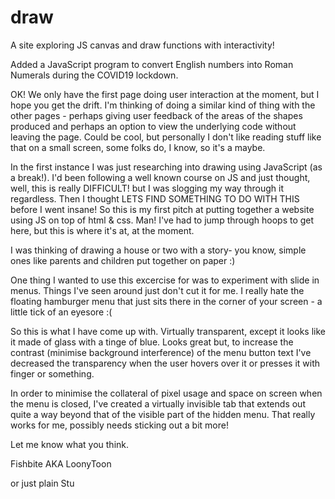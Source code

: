 # draw
A site exploring JS canvas and draw functions with interactivity!

Added a JavaScript program to convert English numbers into Roman Numerals during the COVID19 lockdown.

OK! We only have the first page doing user interaction at the moment, but I hope you get the drift. I'm thinking of doing a similar kind of thing with the other pages - perhaps giving user feedback of the areas of the shapes produced and perhaps an option to view the underlying code without leaving the page. Could be cool, but personally I don't like reading stuff like that on a small screen, some folks do, I know, so it's a maybe.

In the first instance I was just researching into drawing using JavaScript (as a break!). I'd been following a well known course on JS and just thought, well, this is really DIFFICULT! but I was slogging my way through it regardless. Then I thought LETS FIND SOMETHING TO DO WITH THIS before I went insane! So this is my first pitch at putting together a website using JS on top of html & css. Man! I've had to jump through hoops to get here, but this is where it's at, at the moment.

I was thinking of drawing a house or two with a story- you know, simple ones like parents and children put together on paper :)

One thing I wanted to use this excercise for was to experiment with slide in menus. Things I've seen around just don't cut it for me. I really hate the floating hamburger menu that just sits there in the corner of your screen - a little tick of an eyesore :(

So this is what I have come up with. Virtually transparent, except it looks like it made of glass with a tinge of blue. Looks great but, to increase the contrast (minimise background interference) of the menu button text I've decreased the transparency when the user hovers over it or presses it with finger or something.

In order to minimise the collateral of pixel usage and space on screen when the menu is closed, I've created a virtually invisible tab that extends out quite a way beyond that of the visible part of the hidden menu. That really works for me, possibly needs sticking out a bit more!

Let me know what you think.

Fishbite AKA LoonyToon

or just plain Stu
